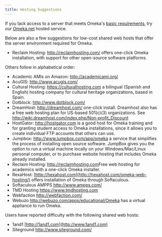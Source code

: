 ```yaml
---
title: Hosting Suggestions
---
```


If you lack access to a server that meets Omeka's [basic requirements](/Preparing_to_Instal), try our [Omeka.net](http://omeka.net) hosted service.

Below are also a few suggestions for low-cost shared web hosts that offer the server environment required for Omeka.

-   Reclaim Hosting: <http://reclaimhosting.com/> offers one-click Omeka installation, with support for other open-source software platforms.

Others follow in alphabetical order:

-   Academic AMIs on Amazon: <http://academicami.org/>
-   AcuGIS: <http://www.acugis.com/>
-   Cultural Hosting: <https://culturalhosting.com> a bilingual (Spanish and English) hosting company for cultural heritage organizations, based in Spain.
-   Dotblock: <http://www.dotblock.com/>
-   DreamHost: <http://dreamhost.com/> one-click install. Dreamhost also has a free web hosting plan for US-based 501(c)(3) organizations. See <http://wiki.dreamhost.com/index.php/Non-profit_Discount>
-   HostGator: <http://hostgator.com> is a good host for Omeka training and for granting student access to Omeka installations, since it allows you to create individual FTP accounts that others can use.
-   Jumpbox: <http://www.jumpbox.com/app/omeka> a service that simplifies the process of installing open source software. JumpBox gives you the option to run a virtual machine locally on your Windows/Mac/Linux personal computer, or to purchase website hosting that includes Omeka already installed.
-   Reclaim Hosting: <http://reclaimhosting.com>Free web hosting for academics with a one-click Omeka installer.
-   RexaHost: [http://hexahost.com](http://hexahost.com/omeka-web-hosting/) offers installation of Omeka through Softaculous.
-   Softaculous AMPPS <http://www.ampps.com/>
-   TMD Hosting <https://www.tmdhosting.com>
-   Webfaction <http://webfaction.com/>
-   Webuzo <http://webuzo.com/apps/educational/Omeka> has a virtual appliance to run Omeka.

Users have reported difficulty with the following shared web hosts:
-   1and1 [http://1and1.com](http://www.1and1.com)
-   Siteground <http://www.siteground.com/>
